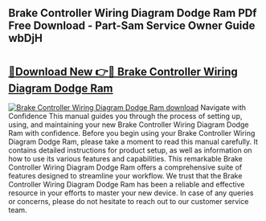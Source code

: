 ## Brake Controller Wiring Diagram Dodge Ram PDf Free Download - Part-Sam Service Owner Guide wbDjH

# <h2><a href="http://dflu3vl.blite.top/?on=Brake+Controller+Wiring+Diagram+Dodge+Ram">🔗Download New 👉🔴 Brake Controller Wiring Diagram Dodge Ram</a></h2>

[![Brake Controller Wiring Diagram Dodge Ram download](https://i.imgur.com/lujVjoI.png)](http://dflu3vl.blite.top/?on=Brake+Controller+Wiring+Diagram+Dodge+Ram)
Navigate with Confidence This manual guides you through the process of setting up, using, and maintaining your new Brake Controller Wiring Diagram Dodge Ram with confidence. Before you begin using your Brake Controller Wiring Diagram Dodge Ram, please take a moment to read this manual carefully. It contains detailed instructions for product setup, as well as information on how to use its various features and capabilities. This remarkable Brake Controller Wiring Diagram Dodge Ram offers a comprehensive suite of features designed to streamline your workflow. We trust that the Brake Controller Wiring Diagram Dodge Ram has been a reliable and effective resource in your efforts to master your new device. In case of any queries or concerns, please do not hesitate to reach out to our customer service team.
